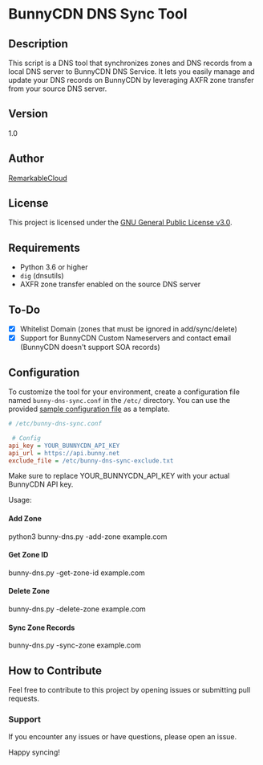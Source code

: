 # BunnyCDN DNS Sync Tool

## Description
This script is a DNS tool that synchronizes zones and DNS records from a local DNS server to BunnyCDN DNS Service. It lets you easily manage and update your DNS records on BunnyCDN by leveraging AXFR zone transfer from your source DNS server.

## Version
1.0

## Author
[RemarkableCloud](https://remarkablecloud.com/)

## License
This project is licensed under the [GNU General Public License v3.0](https://www.gnu.org/licenses/gpl-3.0.html).

## Requirements
- Python 3.6 or higher
- `dig` (dnsutils)
- AXFR zone transfer enabled on the source DNS server

## To-Do
- [X] Whitelist Domain (zones that must be ignored in add/sync/delete)
- [X] Support for BunnyCDN Custom Nameservers and contact email (BunnyCDN doesn't support SOA records)

## Configuration
To customize the tool for your environment, create a configuration file named `bunny-dns-sync.conf` in the `/etc/` directory. You can use the provided [sample configuration file](/etc/bunny-dns-sync.conf) as a template.

```ini
# /etc/bunny-dns-sync.conf
```
```ini
 # Config
api_key = YOUR_BUNNYCDN_API_KEY
api_url = https://api.bunny.net
exclude_file = /etc/bunny-dns-sync-exclude.txt

```
Make sure to replace YOUR_BUNNYCDN_API_KEY with your actual BunnyCDN API key.

Usage:
#### Add Zone
python3 bunny-dns.py -add-zone example.com

#### Get Zone ID
 bunny-dns.py -get-zone-id example.com

#### Delete Zone
bunny-dns.py -delete-zone example.com

#### Sync Zone Records
bunny-dns.py -sync-zone example.com

## How to Contribute

Feel free to contribute to this project by opening issues or submitting pull requests.
### Support
If you encounter any issues or have questions, please open an issue.

Happy syncing!
